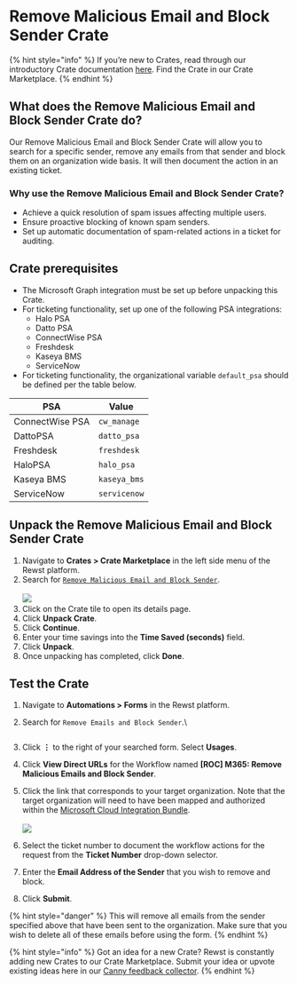 # Remove Malicious Email and Block Sender Crate

{% hint style="info" %}
If you’re new to Crates, read through our introductory Crate documentation [here](https://docs.rewst.help/prebuilt-automations/crates). Find the Crate in our Crate Marketplace.
{% endhint %}

## What does the Remove Malicious Email and Block Sender Crate do?

Our Remove Malicious Email and Block Sender Crate will allow you to search for a specific sender, remove any emails from that sender and block them on an organization wide basis. It will then document the action in an existing ticket.

### Why use the Remove Malicious Email and Block Sender Crate?

* Achieve a quick resolution of spam issues affecting multiple users.
* Ensure proactive blocking of known spam senders.
* Set up automatic documentation of spam-related actions in a ticket for auditing.

## Crate prerequisites

* The Microsoft Graph integration must be set up before unpacking this Crate.
* For ticketing functionality, set up one of the following PSA integrations:
  * Halo PSA
  * Datto PSA
  * ConnectWise PSA
  * Freshdesk
  * Kaseya BMS
  * ServiceNow
* For ticketing functionality, the organizational variable `default_psa` should be defined per the table below.

| PSA             | Value        |
| --------------- | ------------ |
| ConnectWise PSA | `cw_manage`  |
| DattoPSA        | `datto_psa`  |
| Freshdesk       | `freshdesk`  |
| HaloPSA         | `halo_psa`   |
| Kaseya BMS      | `kaseya_bms` |
| ServiceNow      | `servicenow` |

## Unpack the Remove Malicious Email and Block Sender Crate

1. Navigate to **Crates > Crate Marketplace** in the left side menu of the Rewst platform.
2. Search for [`Remove Malicious Email and Block Sender`](https://app.rewst.io/marketplace/crates/c93b810f-8f3e-4e60-b9b0-27c9caad02e1).\
   \
   ![](<../../../.gitbook/assets/Screenshot 2025-04-01 at 4.37.10 PM.png>)
3. Click on the Crate tile to open its details page.
4. Click **Unpack Crate**.
5. Click **Continue**.
6. Enter your time savings into the **Time Saved (seconds)** field.
7. Click **Unpack**.
8. Once unpacking has completed, click **Done**.

## Test the Crate

1. Navigate to **Automations > Forms** in the Rewst platform.
2.  Search for `Remove Emails and Block Sender`.\


    <figure><img src="../../../.gitbook/assets/Screenshot 2025-04-01 at 4.39.48 PM.png" alt=""><figcaption></figcaption></figure>
3. Click **⋮** to the right of your searched form. Select **Usages**.
4. Click **View Direct URLs** for the Workflow named **\[ROC] M365: Remove Malicious Emails and Block Sender**.
5. Click the link that corresponds to your target organization. Note that the target organization will need to have been mapped and authorized within the [Microsoft Cloud Integration Bundle](../../configuration/integrations/individual-integration-documentation/cloud/microsoft-cloud-integration-bundle/).\
   \
   ![](<../../../.gitbook/assets/Screenshot 2025-04-01 at 4.40.56 PM.png>)
6. Select the ticket number to document the workflow actions for the request from the **Ticket Number** drop-down selector.
7. Enter the **Email Address of the Sender** that you wish to remove and block.
8. Click **Submit**.

{% hint style="danger" %}
This will remove all emails from the sender specified above that have been sent to the organization. Make sure that you wish to delete all of these emails before using the form.
{% endhint %}

{% hint style="info" %}
Got an idea for a new Crate? Rewst is constantly adding new Crates to our Crate Marketplace. Submit your idea or upvote existing ideas here in our [Canny feedback collector](https://rewst.canny.io/crates).
{% endhint %}

